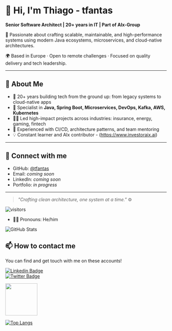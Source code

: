 <!--
**tfantas/tfantas** is a ✨ _special_ ✨ repository because its `README.md` (this file) appears on your GitHub profile.

Here are some ideas to get you started:

- 🔭 I’m currently working on ...
- 🌱 I’m currently learning ...
- 👯 I’m looking to collaborate on ...
- 🤔 I’m looking for help with ...
- 💬 Ask me about ...
- 📫 How to reach me: ...
- 😄 Pronouns: ...
- ⚡ Fun fact: ...
-->



# 👋 Hi, I'm Thiago - tfantas

**Senior Software Architect | 20+ years in IT | Part of AIx-Group**

🔧 Passionate about crafting scalable, maintainable, and high-performance systems using modern Java ecosystems, microservices, and cloud-native architectures.

🌍 Based in Europe · Open to remote challenges · Focused on quality delivery and tech leadership.

---

## 🧠 About Me

- 🚀 20+ years building tech from the ground up: from legacy systems to cloud-native apps
- 🧩 Specialist in **Java, Spring Boot, Microservices, DevOps, Kafka, AWS, Kubernetes**
- 👨‍💻 Led high-impact projects across industries: insurance, energy, gaming, fintech
- 🧪 Experienced with CI/CD, architecture patterns, and team mentoring
- 💡 Constant learner and AIx contributor - (https://www.investoraix.ai)

---

## 🔗 Connect with me

- GitHub: [@tfantas](https://github.com/tfantas)
- Email: *coming soon*
- LinkedIn: *coming soon*
- Portfolio: *in progress*

---

> _"Crafting clean architecture, one system at a time."_ ⚙️  

![visitors](https://visitor-badge.laobi.icu/badge?page_id=tfantas.visitor-badge)

- 🙋‍♂️ Pronouns: He/him

![GitHub Stats](https://github-readme-stats.vercel.app/api?username=tfantas&show_icons=true)

## 📫 How to contact me

You can find and get touch with me on these accounts!

[![Linkedin Badge](https://img.shields.io/badge/thiagoantas-follow%20on%20linkedin-blue?style=for-the-badge&logo=linkedin)](https://www.linkedin.com/in/thiagoantas/)  
[![Twitter Badge](https://img.shields.io/badge/SkylineThiago-follow%20on%20twitter-blue?style=for-the-badge&logo=twitter)](https://twitter.com/SkylineThiago)


<img src="https://octodex.github.com/images/daftpunktocat-thomas.gif" height="100px" width="100px">

[![Top Langs](https://github-readme-stats.vercel.app/api/top-langs/?username=thiagopt)](https://github.com/tfantas/github-readme-stats)


